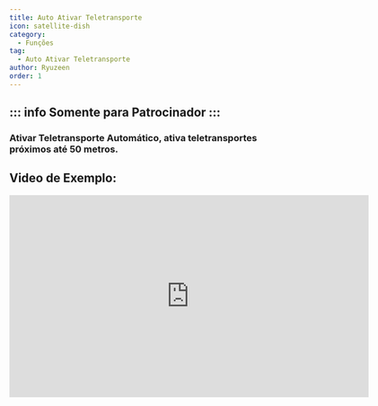 ```yaml
---
title: Auto Ativar Teletransporte
icon: satellite-dish
category:
  - Funções
tag:
  - Auto Ativar Teletransporte
author: Ryuzeen
order: 1
---
```

::: info Somente para Patrocinador
:::
---
### Ativar Teletransporte Automático, ativa teletransportes próximos até 50 metros.

## Video de Exemplo:

<div class="iframe-container"><iframe width="640" height="360" src="https://www.youtube.com/embed/qstBErr9mJ0?list=PL5eI1Tb64p56g27qfYk7VuFTz4FK6YrKa" title="Korepi - AutoActivateTP (Sponsor)" frameborder="0" allow="accelerometer; autoplay; clipboard-write; encrypted-media; gyroscope; picture-in-picture; web-share" allowfullscreen></iframe></div>
